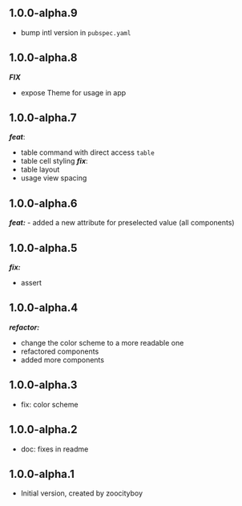 ## 1.0.0-alpha.9

- bump intl version in `pubspec.yaml`

## 1.0.0-alpha.8

***FIX***

- expose Theme for usage in app

## 1.0.0-alpha.7

***feat***:

- table command with direct access `table`
- table cell styling
***fix***:
- table layout
- usage view spacing

## 1.0.0-alpha.6

***feat:***
    - added a new attribute for preselected value (all components)

## 1.0.0-alpha.5

***fix:***

- assert

## 1.0.0-alpha.4

***refactor:***

- change the color scheme to a more readable one
- refactored components
- added more components

## 1.0.0-alpha.3

- fix: color scheme

## 1.0.0-alpha.2

- doc: fixes in readme

## 1.0.0-alpha.1

- Initial version, created by zoocityboy
